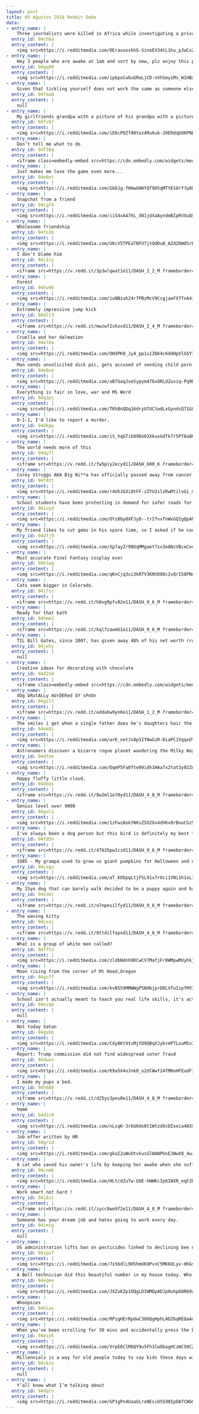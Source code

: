 ```yaml
---
layout: post
title: 05 Ağustos 2018 Reddit Debe
data:
- entry_name: |
    Three journalists were killed in Africa while investigating a private military business owned by the man behind Russia’s troll army
  entry_id: 94chba
  entry_content: |
    <img src=https://i.redditmedia.com/OEraxuoskhG-SinoEV34tL1hu_pJwCxZgJaIkHNcmD4.jpg?s=3929b499a2d9088cd584f2bd229a9c9a frameborder=0>
- entry_name: |
    Hey 3 people who are awake at 1am and sort by new, plz enjoy this photo of my cat. She usually doesn’t pose, but I thought she looked cute in this shot. 10/10 best kitty.
  entry_id: 94gq90
  entry_content: |
    <img src=https://i.redditmedia.com/ipbpoCwGuGRoLjCD-nVhSmyiMs_W1HBspdi8F_9Fxls.jpg?s=04e32f5d5fd4ed799f8e8c610c91a859 frameborder=0>
- entry_name: |
    Given that tickling yourself does not work the same as someone else tickling you, we really lucked out with masturbation.
  entry_id: 94fkw0
  entry_content: |
    null
- entry_name: |
    My girlfriends grandpa with a picture of his grandpa with a picture of his grandpa.
  entry_id: 94fcbf
  entry_content: |
    <img src=https://i.redditmedia.com/iE6cP0Zf80toz4Ru6uk-39ERdqbOKPNEhkh7M-CDh38.jpg?s=124f6d9ad716e7df5190831e950e61f0 frameborder=0>
- entry_name: |
    Don’t tell me what to do
  entry_id: 94f16q
  entry_content: |
    <iframe class=embedly-embed src=https://cdn.embedly.com/widgets/media.html?src=https%3A%2F%2Fgfycat.com%2Fifr%2FColorfulGrayBadger&url=https%3A%2F%2Fgfycat.com%2FColorfulGrayBadger&image=https%3A%2F%2Fthumbs.gfycat.com%2FColorfulGrayBadger-size_restricted.gif&key=522baf40bd3911e08d854040d3dc5c07&type=text%2Fhtml&schema=gfycat width=400 height=400 scrolling=no frameborder=0 allow=autoplay; fullscreen allowfullscreen=true></iframe>
- entry_name: |
    Just makes me love the game even more...
  entry_id: 94e8ot
  entry_content: |
    <img src=https://i.redditmedia.com/GkDJg-fHHwGHHYQf9D5qMTYES8rY7p6U19Ow_fzmsnc.jpg?s=55702ba3f2e7f1c6568ff53c1efe111d frameborder=0>
- entry_name: |
    Snapchat from a friend
  entry_id: 94cg74
  entry_content: |
    <img src=https://i.redditmedia.com/iiS4xA47hL_XN1jdXaAyndmBIpRVXuQSv40ZfiPXjls.jpg?s=d28991ecf12d5d7d415a4cb43670b1ac frameborder=0>
- entry_name: |
    Wholesome friendship
  entry_id: 94fo36
  entry_content: |
    <img src=https://i.redditmedia.com/U6cV5TPEaTNFU7jtQdDu8_AZdZ0WOSrLGecV9O2nFmU.png?s=55c60762c5ab6622069c8ce07c4b0cc4 frameborder=0>
- entry_name: |
    I don't blame him
  entry_id: 94i1iy
  entry_content: |
    <iframe src=https://v.redd.it/3p3wlqwat1e11/DASH_1_2_M frameborder=0></iframe>
- entry_name: |
    Forest
  entry_id: 94hv06
  entry_content: |
    <img src=https://i.redditmedia.com/iuNBiuh24r7PBzMcV9CcgjaeFX7fnA4iU4ahdddpOkk.jpg?s=19deec2af2a85da2cceff864520d61a9 frameborder=0>
- entry_name: |
    Extremely impressive jump kick
  entry_id: 94dlt3
  entry_content: |
    <iframe src=https://v.redd.it/mwzwf2skzxd11/DASH_2_4_M frameborder=0></iframe>
- entry_name: |
    Cruella and her dalmation
  entry_id: 94el6a
  entry_content: |
    <img src=https://i.redditmedia.com/OHdPK0_Jy4_pp1u1Z6K4c6ddHpVlG5Y7qOYlqvFBVtc.jpg?s=b7f74dd75f7da680b412811b324939da frameborder=0>
- entry_name: |
    Man sends unsolicited dick pic, gets accused of sending child porn.
  entry_id: 94e6ue
  entry_content: |
    <img src=https://i.redditmedia.com/aB7GaqJxe5ypym476xORLdZuxiq-Pq9Dcf31wE0BHf4.jpg?s=20ae1b3711bc35200004369a41ce2bc8 frameborder=0>
- entry_name: |
    Everything is fair in love, war and MS Word
  entry_id: 94g1pj
  entry_content: |
    <img src=https://i.redditmedia.com/TKhBnQDq16dryU7UCtwdLxGyndsQ71GCgjMDrSp93I0.jpg?s=2864bb84902e00ebfd2cf61d23fe8f9b frameborder=0>
- entry_name: |
    9-1-1, I'd like to report a murder.
  entry_id: 94dkgw
  entry_content: |
    <img src=https://i.redditmedia.com/iS_hqGTib89DoO2XkuxGdTk7r5Pf8aQKJc4N4aRkLzg.png?s=1d226988ee7a4bc1767e8a6747123d1d frameborder=0>
- entry_name: |
    The world needs more of this
  entry_id: 94dy7l
  entry_content: |
    <iframe src=https://v.redd.it/fw5piy2ecyd11/DASH_600_K frameborder=0></iframe>
- entry_name: |
    Corey Struggs AKA Big Ni**a has officially passed away from cancer. One final F for our man
  entry_id: 94f4tt
  entry_content: |
    <img src=https://i.redditmedia.com/r4UhJGXi0tFF-zZYU2slzRwMtiloGi_mIQ0YWSYiXgI.jpg?s=ef1c343d408587784656647388b1447c frameborder=0>
- entry_name: |
    School students have been protesting in demand for safer roads for 7 days in Bangladesh. Today, they were outnumbered and attacked by the student wing of the Bangladeshi government.
  entry_id: 94ivyd
  entry_content: |
    <img src=https://i.redditmedia.com/OYz8bp8XFJyD--trIfvxTnWxGQIgQpAhGoOoq38DrrI.jpg?s=57f3aa21ccc6a0c073681595b3e10d30 frameborder=0>
- entry_name: |
    My friend likes to cut gems in his spare time, so I asked if he could try his hand at a Triforce. What do you guys think?
  entry_id: 94dfj9
  entry_content: |
    <img src=https://i.redditmedia.com/Xp7ayZr90UqMMgaeY7sx3e8NzVBceCov9n48iK5KwUc.png?s=62be05b02c386f129de2d6360999f8d0 frameborder=0>
- entry_name: |
    Most accurate Final Fantasy cosplay ever
  entry_id: 94hlwg
  entry_content: |
    <img src=https://i.redditmedia.com/qKnCjq3xi3kRTV3KNtD0Oc2vQrI58PNnMsLR7EgTvTU.jpg?s=7900cf14aad73b9eb3c2350e239e9caa frameborder=0>
- entry_name: |
    Cats seem bigger in Colorado.
  entry_id: 94ifcc
  entry_content: |
    <iframe src=https://v.redd.it/h8vg9pfv82e11/DASH_9_6_M frameborder=0></iframe>
- entry_name: |
    Ready for that bath
  entry_id: 94hme2
  entry_content: |
    <iframe src=https://v.redd.it/kql7zawmb1e11/DASH_9_6_M frameborder=0></iframe>
- entry_name: |
    TIL Bill Gates, since 2007, has given away 48% of his net worth (roughly $28 billion dollars), which has helped save 6 million lives.
  entry_id: 94jehy
  entry_content: |
    null
- entry_name: |
    Creative ideas for decorating with chocolate
  entry_id: 94d2s8
  entry_content: |
    <iframe class=embedly-embed src=https://cdn.embedly.com/widgets/media.html?src=https%3A%2F%2Fgfycat.com%2Fifr%2FUnderstatedSillyBighornsheep&url=https%3A%2F%2Fgfycat.com%2FUnderstatedSillyBighornsheep&image=https%3A%2F%2Fthumbs.gfycat.com%2FUnderstatedSillyBighornsheep-size_restricted.gif&key=522baf40bd3911e08d854040d3dc5c07&type=text%2Fhtml&schema=gfycat width=600 height=600 scrolling=no frameborder=0 allow=autoplay; fullscreen allowfullscreen=true></iframe>
- entry_name: |
    dOg bRutALLy mUrDERed bY sPoOn
  entry_id: 94gzlt
  entry_content: |
    <iframe src=https://v.redd.it/eddabw9yn0e11/DASH_1_2_M frameborder=0></iframe>
- entry_name: |
    The smiles i get when a single father does he's daughters hair the way she wanted it 😍
  entry_id: 94ek8i
  entry_content: |
    <img src=https://i.redditmedia.com/arK_netJs8p5IYNwGzR-DiaPC1VqqxUYT-km_5a4h08.jpg?s=81b129fa1fa1fad7fff569123e30265d frameborder=0>
- entry_name: |
    Astronomers discover a bizarre rogue planet wandering the Milky Way. The free-range planet, which is nearly 13 times the mass of Jupiter and does not orbit a star, also displays stunningly bright auroras that are generated by a magnetic field 4 million times stronger than Earth's.
  entry_id: 94dfoe
  entry_content: |
    <img src=https://i.redditmedia.com/DqmP5Fa0fte09idh1HAa7x2tat3y02ZdO3lnjRJ3mcg.jpg?s=2f3e604b5bf76dee9f0309c487081303 frameborder=0>
- entry_name: |
    Happy fluffy little cloud.
  entry_id: 94deqs
  entry_content: |
    <iframe src=https://v.redd.it/8w2ml1e70yd11/DASH_4_8_M frameborder=0></iframe>
- entry_name: |
    Genius level over 9000
  entry_id: 94gol1
  entry_content: |
    <img src=https://i.redditmedia.com/1zFwz8okYN6sZ5O2Ov4dVKv8rBxoCGz5k1KTn28LIik.jpg?s=7946fc2ecc8a5635536f679e1d18f54a frameborder=0>
- entry_name: |
    I've always been a dog person but this bird is definitely my best friend
  entry_id: 94fd5h
  entry_content: |
    <iframe src=https://v.redd.it/47635pw1czd11/DASH_9_6_M frameborder=0></iframe>
- entry_name: |
    1985 - My grampa used to grow us giant pumpkins for Halloween and drive them 4hrs to where we lived, so we always had the most epic jack-o-lanterns
  entry_id: 94cxgu
  entry_content: |
    <img src=https://i.redditmedia.com/aT_KObpqLtjFSL91x7rOci1VNi1h1oL7pAPp4RTMpuM.jpg?s=b2e70e623e84270175e4b6048d7a4ff0 frameborder=0>
- entry_name: |
    My 15yo dog that can barely walk decided to be a puppy again and have Zoomies today.
  entry_id: 94e3ml
  entry_content: |
    <iframe src=https://v.redd.it/o7npesilfyd11/DASH_9_6_M frameborder=0></iframe>
- entry_name: |
    The waving kitty
  entry_id: 94cxaj
  entry_content: |
    <iframe src=https://v.redd.it/8ttdilfopxd11/DASH_4_8_M frameborder=0></iframe>
- entry_name: |
    What is a group of white men called?
  entry_id: 94fftz
  entry_content: |
    <img src=https://i.redditmedia.com/zldbNdnh9DCwCV7MafjFr8WMpwMUyhkj5UL9iXUJvIg.jpg?s=46573b9ec4cef2396561a75b39b67fb6 frameborder=0>
- entry_name: |
    Moon rising from the corner of Mt Hood,Oregon
  entry_id: 94gcff
  entry_content: |
    <img src=https://i.redditmedia.com/kvB559MMWWgP5BHbjprD0LVfuIzpfMV7hLjkRr7gx2g.jpg?s=fa08ab5f73ad46bb49c844358d030c68 frameborder=0>
- entry_name: |
    School isn't actually meant to teach you real life skills, it's actually meant to get you used to waking up early and going to a boring and miserable job every day.
  entry_id: 94eiqb
  entry_content: |
    null
- entry_name: |
    Not today Satan
  entry_id: 94gvkb
  entry_content: |
    <img src=https://i.redditmedia.com/Cdy8Kt9tvMjtD9QBqXJybrmPTLxuM5vI2EtJ-LyXk_4.jpg?s=312447bdf166ff7617c0b8eccd99c034 frameborder=0>
- entry_name: |
    Report: Trump commission did not find widespread voter fraud
  entry_id: 94duxn
  entry_content: |
    <img src=https://i.redditmedia.com/K9a5X4oJnk8_o2dlWwf24fM0oHFEudF16sF4LLH1RGU.jpg?s=fda00eea4c216237a07ac15dfe054ca8 frameborder=0>
- entry_name: |
    I made my pups a bed.
  entry_id: 94h688
  entry_content: |
    <iframe src=https://v.redd.it/d25ys3peu0e11/DASH_4_8_M frameborder=0></iframe>
- entry_name: |
    hmmm
  entry_id: 94d1c0
  entry_content: |
    <img src=https://i.redditmedia.com/nLsqK-3rbG6Uo0t1WtzdXcDZxeia48XSuhhEr49P9kE.jpg?s=d40f4fe6004264e3975c8d237c748f09 frameborder=0>
- entry_name: |
    Job offer written by HR
  entry_id: 94grzd
  entry_content: |
    <img src=https://i.redditmedia.com/gkaI2uWuOtvkusGlWANPUxEJWwX8_4wJ3Iyq-9_9S4E.jpg?s=7c76366e6229c2707fc03e7891aa5e75 frameborder=0>
- entry_name: |
    A cat who saved his owner's life by keeping her awake when she suffered a blood clot is given a posthumous award
  entry_id: 94cnmb
  entry_content: |
    <img src=https://i.redditmedia.com/HLtcd2uTw-GUE-hWWKcIp6IWXR_eqF2RvWcur3ECx-0.jpg?s=96cd54f7aae200a77e2cf4b2223c710e frameborder=0>
- entry_name: |
    Work smart not hard !
  entry_id: 94j6zz
  entry_content: |
    <iframe src=https://v.redd.it/iycc0wo9f2e11/DASH_4_8_M frameborder=0></iframe>
- entry_name: |
    Someone has your dream job and hates going to work every day.
  entry_id: 94imig
  entry_content: |
    null
- entry_name: |
    US administration lifts ban on pesticides linked to declining bee numbers - Environmentalists say lifting the restriction poses a grave threat to pollinating insects
  entry_id: 94ipo7
  entry_content: |
    <img src=https://i.redditmedia.com/7x56dlL9H5hmUK9PvnC5MK6OLyv-HhGsLZCkaAcKcFs.jpg?s=62d7eebb1b8e9ef1fd7fe18d953406e8 frameborder=0>
- entry_name: |
    A Bell technician did this beautiful number in my house today. Who knew that “in home fibre” meant THROUGH MY DRAINAGE PIPE.
  entry_id: 94egee
  entry_content: |
    <img src=https://i.redditmedia.com/JXZxKZp1OQgLDIWMDpADJp0ohp68R69xPbGwDAHOIkM.jpg?s=cf4489cb4cbdb1a71c758fac984cb8a5 frameborder=0>
- entry_name: |
    Whoopsies
  entry_id: 94hlas
  entry_content: |
    <img src=https://i.redditmedia.com/RPzgHErRpUwC3O6QgHphLADZ6qREQaAoAgpgfBxWqEM.jpg?s=f9d74bf62990ca849ff6015496f6f487 frameborder=0>
- entry_name: |
    When you've been scrolling for 30 mins and accidentally press the back button
  entry_id: 94eiyk
  entry_content: |
    <img src=https://i.redditmedia.com/VrpE0ClM6QY9u5Fh3lwObagHCzWC50CZuhrrpQfPTbk.gif?fm=jpg&s=405647584b301067509e5aadd40c3411 frameborder=0>
- entry_name: |
    Millennials is a way for old people today to say kids these days without sounding like their cringy, grumpy old people from the past who kept saying kids these days
  entry_id: 94ckzv
  entry_content: |
    null
- entry_name: |
    Y’all know what I’m talking about
  entry_id: 94dqln
  entry_content: |
    <img src=https://i.redditmedia.com/GP1gPn4UaaGLroNEsiU55d0IpDATCWbOa3QnX3opOK4.jpg?s=a9e872e3e206ca0bcceb12b1e973f8df frameborder=0>
---
```


